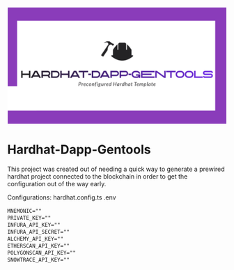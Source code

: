 ![logo](./assets/logo.png)
# Hardhat-Dapp-Gentools

This project was created out of needing a quick way to generate a prewired hardhat project connected to the blockchain in order to get the configuration out of the way early.

Configurations: 
hardhat.config.ts
.env

```shell
MNEMONIC=""
PRIVATE_KEY=""
INFURA_API_KEY=""
INFURA_API_SECRET=""
ALCHEMY_API_KEY=""
ETHERSCAN_API_KEY=""
POLYGONSCAN_API_KEY=""
SNOWTRACE_API_KEY=""
```
